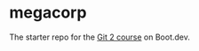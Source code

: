 # megacorp


The starter repo for the [Git 2 course](https://www.boot.dev/learn/learn-git-2) on Boot.dev.
